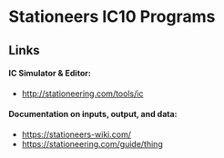 # Stationeers IC10 Programs

## Links
#### IC Simulator & Editor:
* http://stationeering.com/tools/ic

#### Documentation on inputs, output, and data:
* https://stationeers-wiki.com/
* https://stationeering.com/guide/thing
